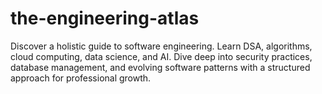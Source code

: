 # the-engineering-atlas
Discover a holistic guide to software engineering. Learn DSA, algorithms, cloud computing, data science, and AI. Dive deep into security practices, database management, and evolving software patterns with a structured approach for professional growth.

